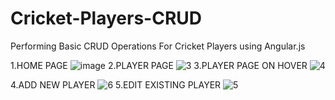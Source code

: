 # Cricket-Players-CRUD

Performing Basic CRUD Operations For Cricket Players using Angular.js

1.HOME PAGE
![image](https://user-images.githubusercontent.com/47033208/224240606-4917174d-e6fd-4317-abf5-20dfd76704cb.png)
2.PLAYER PAGE
![3](https://user-images.githubusercontent.com/47033208/224240168-5c9296f3-06e0-44d1-8582-c48a6b06a6ec.jpg)
3.PLAYER PAGE ON HOVER
![4](https://user-images.githubusercontent.com/47033208/224240153-521543ee-a98d-4bca-8cf4-f13c1e87f113.jpg)

4.ADD NEW PLAYER
![6](https://user-images.githubusercontent.com/47033208/224240850-680cc22a-5c46-445f-8947-ec8de3697fff.jpg)
5.EDIT EXISTING PLAYER
![5](https://user-images.githubusercontent.com/47033208/224240859-72f3b9ed-7f5d-496e-a7eb-4dc6ee4b1d66.jpg)

